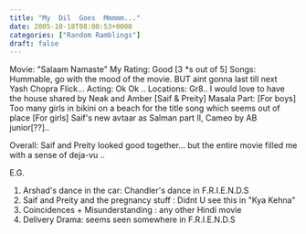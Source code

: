 ```yaml
---
title: "My  Dil  Goes  Mmmmm..."
date: 2005-10-18T08:00:53+0000
categories: ["Random Ramblings"]
draft: false
---
```


Movie: "Salaam Namaste"
My Rating: Good [3 *s out of 5]
Songs: Hummable, go with the mood of the movie. BUT aint gonna last till next Yash Chopra Flick...
Acting: Ok Ok .. 
Locations: Gr8.. I would love to have the house shared by Neak and Amber [Saif & Preity]
Masala Part: 
[For boys] Too many girls in bikini on a beach for the title song which seems out of place
[For girls] Saif's new avtaar as Salman part II, Cameo by AB junior[??].. 

Overall: Saif and Preity looked good together...  but the entire movie filled me with a  sense  of deja-vu ..

E.G.
1. Arshad's dance in the car: Chandler's dance in F.R.I.E.N.D.S
2. Saif and Preity and the pregnancy stuff : Didnt U see this in "Kya Kehna"
3. Coincidences + Misunderstanding : any other Hindi movie
4. Delivery Drama:  seems seen somewhere in F.R.I.E.N.D.S